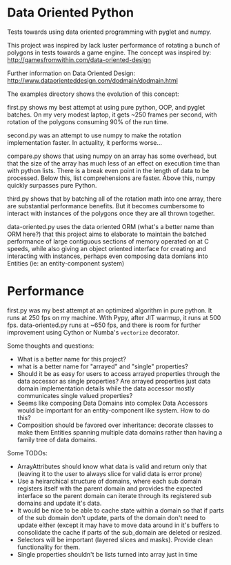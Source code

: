 Data Oriented Python
====================

Tests towards using data oriented programming with pyglet and numpy.

This project was inspired by lack luster performance of rotating a bunch of
polygons in tests towards a game engine.  The concept was inspired by:
  http://gamesfromwithin.com/data-oriented-design

Further information on Data Oriented Design:
  http://www.dataorienteddesign.com/dodmain/dodmain.html 

The examples directory shows the evolution of this concept:

first.py shows my best attempt at using pure python, OOP, and pyglet batches.
On my very modest laptop, it gets ~250 frames per second, with rotation
of the polygons consuming 90% of the run time.

second.py was an attempt to use numpy to make the rotation implementation
faster.  In actuality, it performs worse...

compare.py shows that using numpy on an array has some overhead, but that
the size of the array has much less of an effect on execution time than
with python lists.  There is a break even point in the length of data to
be processed. Below this, list comprehensions are faster. Above this,
numpy quickly surpasses pure Python.

third.py shows that by batching all of the rotation math into one array,
there are substantial performance benefits.  But it becomes cumbersome 
to interact with instances of the polygons once they are all thrown 
together.

data-oriented.py uses the data oriented ORM (what's a better name than 
ORM here?) that this project aims to elaborate to maintain the batched
performance of large contiguous sections of memory operated on at C
speeds, while also giving an object oriented interface for creating
and interacting with instances, perhaps even composing data domians
into Entities (ie: an entity-component system)

Performance
===========

first.py was my best attempt at an optimized algorithm in pure python.
It runs at 250 fps on my machine.  With Pypy, after JIT warmup, it runs
at 500 fps.  data-oriented.py runs at ~650 fps, and there is room for
further improvement using Cython or Numba's `vectorize` decorator.

Some thoughts and questions:

  * What is a better name for this project?
  * what is a better name for "arrayed" and "single" properties?
  * Should it be as easy for users to access arrayed properties through
      the data accessor as single properties?  Are arrayed properties just
      data domain implementation details while the data accessor mostly
      communicates single valued properties? 
  * Seems like composing Data Domains into complex Data Accessors would
      be important for an entity-component like system.  How to do this?
  * Composition should be favored over inheritance: decorate classes to 
      make them Entities spanning multiple data domains rather than 
      having a family tree of data domains.

Some TODOs:

  * ArrayAttributes should know what data is valid and return only that
      (leaving it to the user to always slice for valid data is error prone) 
  * Use a heirarchical structure of domains, where each sub domain registers
      itself with the parent domain and provides the expected interface
      so the parent domain can iterate through its registered sub domains
      and update it's data.
  * It would be nice to be able to cache state within a domain so that if
      parts of the sub domain don't update, parts of the domain don't need to
      update either (except it may have to move data around in it's buffers 
      to consolidate the cache if parts of the sub_domain are deleted or 
      resized.
  * Selectors will be important (layered slices and masks). 
      Provide clean functionality for them.
  * Single properties shouldn't be lists turned into array just in time
